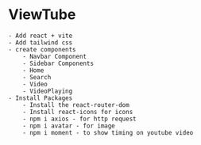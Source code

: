 # ViewTube
    - Add react + vite
    - Add tailwind css
    - create components
        - Navbar Component
        - Sidebar Components
        - Home
        - Search
        - Video
        - VideoPlaying
    - Install Packages    
        - Install the react-router-dom
        - Install react-icons for icons
        - npm i axios - for http request
        - npm i avatar - for image
        - npm i moment - to show timing on youtube video
        

